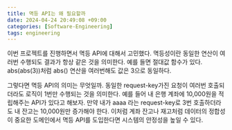 ```yaml
---
title: 멱등 API는 왜 필요할까
date: 2024-04-24 20:49:08 +09:00
categories: [Software-Engineering]
tags: engineering
---
```


이번 프로젝트를 진행하면서 멱등 API에 대해서 고민했다. 멱등성이란 동일한 연산이 여러번 수행되도 결과가 항상 같은 것을 의미한다. 예를 들면 절대값 함수가 있다. 
abs(abs(3))처럼 abs() 연산을 여러번해도 값은 3으로 동일하다.

그렇다면 멱등 API의 의미는 무엇일까. 동일한 request-key가진 요청이 여러번 호출되더라도 로직이 1번만 수행되는 것을 의미한다. 
예를 들어 내 은행 계좌에 10,000원을 적립해주는 API가 있다고 해보자. 만약 내가 aaaa 라는 request-key로 3번 호출하더라도 내 잔고는 10,000원만 증가해야 한다. 
이처럼 계좌 잔고나 재고처럼 데이터의 정합성이 중요한 도메인에서 멱등 API를 도입한다면 시스템의 안정성을 높일 수 있다.  
